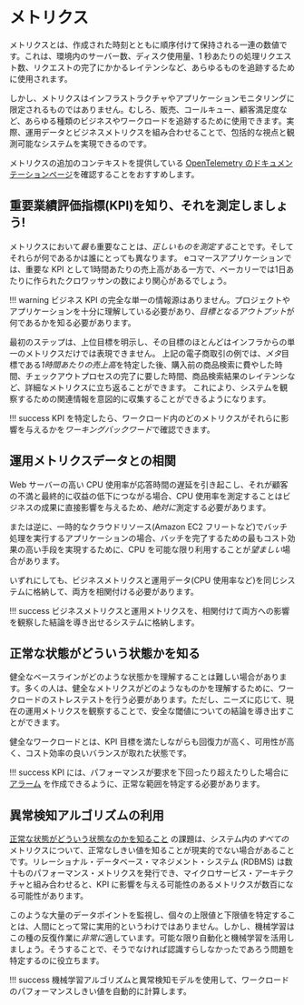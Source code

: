 # メトリクス

メトリクスとは、作成された時刻とともに順序付けて保持される一連の数値です。これは、環境内のサーバー数、ディスク使用量、1 秒あたりの処理リクエスト数、リクエストの完了にかかるレイテンシなど、あらゆるものを追跡するために使用されます。

しかし、メトリクスはインフラストラクチャやアプリケーションモニタリングに限定されるものではありません。むしろ、販売、コールキュー、顧客満足度など、あらゆる種類のビジネスやワークロードを追跡するために使用できます。実際、運用データとビジネスメトリクスを組み合わせることで、包括的な視点と観測可能なシステムを実現できるのです。 

メトリクスの追加のコンテキストを提供している [OpenTelemetry のドキュメンテーションページ](https://opentelemetry.io/docs/concepts/signals/metrics/)を確認することをおすすめします。

## 重要業績評価指標(KPI)を知り、それを測定しましょう!

メトリクスにおいて*最も*重要なことは、*正しいものを測定する*ことです。そしてそれらが何であるかは誰にとっても異なります。
eコマースアプリケーションでは、重要な KPI として1時間あたりの売上高がある一方で、ベーカリーでは1日あたりに作られたクロワッサンの数により関心があるでしょう。 

!!! warning
	ビジネス KPI の完全な単一の情報源はありません。プロジェクトやアプリケーションを十分に理解している必要があり、*目標となるアウトプット*が何であるかを知る必要があります。

最初のステップは、上位目標を明示し、その目標のほとんどはインフラからの単一のメトリクスだけでは表現できません。 
上記の電子商取引の例では、*メタ*目標である*1時間あたりの売上高*を特定した後、購入前の商品検索に費やした時間、チェックアウトプロセスの完了に要した時間、商品検索結果のレイテンシなど、詳細なメトリクスに立ち返ることができます。 
これにより、システムを観察するための関連情報を意図的に収集することができるようになります。

!!! success
	KPI を特定したら、ワークロード内のどのメトリクスがそれらに影響を与えるかを*ワーキングバックワード*で確認できます。

## 運用メトリクスデータとの相関

Web サーバーの高い CPU 使用率が応答時間の遅延を引き起こし、それが顧客の不満と最終的に収益の低下につながる場合、CPU 使用率を測定することはビジネスの成果に直接影響を与えるため、*絶対に*測定する必要があります。

または逆に、一時的なクラウドリソース(Amazon EC2 フリートなど)でバッチ処理を実行するアプリケーションの場合、バッチを完了するための最もコスト効果の高い手段を実現するために、CPU を可能な限り利用することが*望ましい*場合があります。

いずれにしても、ビジネスメトリクスと運用データ(CPU 使用率など)を同じシステムに格納して、両方を相関付ける必要があります。

!!! success
	ビジネスメトリクスと運用メトリクスを、相関付けて両方への影響を観察した結論を導き出せるシステムに格納します。

## 正常な状態がどういう状態かを知る

健全なベースラインがどのような状態かを理解することは難しい場合があります。多くの人は、健全なメトリクスがどのようなものかを理解するために、ワークロードのストレステストを行う必要があります。ただし、ニーズに応じて、現在の運用メトリクスを観察することで、安全な閾値についての結論を導き出すことができます。

健全なワークロードとは、KPI 目標を満たしながらも回復力が高く、可用性が高く、コスト効率の良いバランスが取れた状態です。

!!! success
	KPI には、パフォーマンスが要求を下回ったり超えたりした場合に [アラーム](../../signals/alarms/) を作成できるように、正常な範囲を特定する必要があります。

## 異常検知アルゴリズムの利用

[正常な状態がどういう状態なのかを知ること](#know-what-good-looks-like) の課題は、システム内の*すべての*メトリクスについて、正常なしきい値を知ることが現実的でない場合があることです。リレーショナル・データベース・マネジメント・システム (RDBMS) は数十ものパフォーマンス・メトリクスを発行でき、マイクロサービス・アーキテクチャと組み合わせると、KPI に影響を与える可能性のあるメトリクスが数百になる可能性があります。

このような大量のデータポイントを監視し、個々の上限値と下限値を特定することは、人間にとって常に実用的というわけではありません。しかし、機械学習はこの種の反復作業に*非常に*適しています。可能な限り自動化と機械学習を活用しましょう。そうすることで、そうでなければ認識すらしなかったであろう問題を特定するのに役立ちます。

!!! success
	機械学習アルゴリズムと異常検知モデルを使用して、ワークロードのパフォーマンスしきい値を自動的に計算します。
